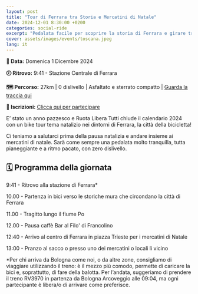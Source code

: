 ```yaml
---
layout: post
title: "Tour di Ferrara tra Storia e Mercatini di Natale"
date: 2024-12-01 8:30:00 +0200
categories: social-ride
excerpt: "Pedalata facile per scoprire la storia di Ferrara e girare tra i mercatini natalizi"
cover: assets/images/events/toscana.jpeg
lang: it
---
```

**📅 Data:** Domenica 1 Dicembre 2024

**🕖 Ritrovo:** 9:41 - Stazione Centrale di Ferrara

**🗺️ Percorso:** 27km | 0 dislivello | Asfaltato e sterrato compatto | [Guarda la traccia qui](https://www.komoot.com/it-it/tour/1959363953?share_token=aHCD7Xl2SuigDREn6kgQjjOS6s4Y0b0UzAEH4Lijrx3lOhL16t&ref=wtd) 

**📝 Iscrizioni:** [Clicca qui per partecipare]()

E’ stato un anno pazzesco e Ruota Libera Tutti chiude il calendario 2024 con un bike tour tema natalizio nei dintorni di Ferrara, la città della bicicletta! 

Ci teniamo a salutarci prima della pausa natalizia e andare insieme ai mercatini di natale. Sarà come sempre una pedalata molto tranquilla, tutta pianeggiante e a ritmo pacato, con zero dislivello. 

## 🗓️ Programma della giornata
9:41 - Ritrovo alla stazione di Ferrara*

10.00 - Partenza in bici verso le storiche mura che circondano la città di Ferrara

11.00 - Tragitto lungo il fiume Po

12.00 - Pausa caffè Bar al Filo' di Francolino

12:40 - Arrivo al centro di Ferrara in piazza Trieste per i mercatini di Natale

13:00 - Pranzo al sacco o presso uno dei mercatini o locali lì vicino


*Per chi arriva da Bologna come noi, o da altre zone, consigliamo di viaggiare utilizzando il treno: è il mezzo più comodo, permette di caricare la bici e, soprattutto, di fare della balotta. Per l’andata, suggeriamo  di prendere il treno RV3970 in partenza da Bologna Arcoveggio alle 09:04, ma ogni partecipante è libera/o di arrivare come preferisce.
